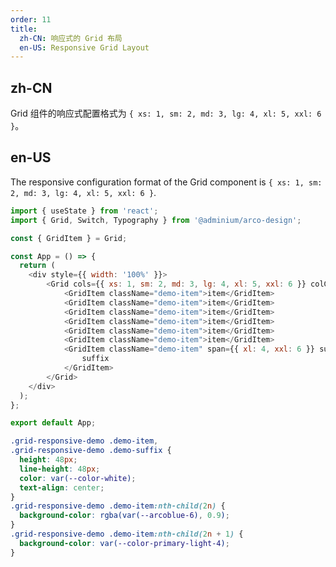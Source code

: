 ```yaml
---
order: 11
title:
  zh-CN: 响应式的 Grid 布局
  en-US: Responsive Grid Layout
---
```


## zh-CN

Grid 组件的响应式配置格式为 `{ xs: 1, sm: 2, md: 3, lg: 4, xl: 5, xxl: 6 }`。

## en-US

The responsive configuration format of the Grid component is `{ xs: 1, sm: 2, md: 3, lg: 4, xl: 5, xxl: 6 }`.

```js
import { useState } from 'react';
import { Grid, Switch, Typography } from '@adminium/arco-design';

const { GridItem } = Grid;

const App = () => {
  return (
    <div style={{ width: '100%' }}>
        <Grid cols={{ xs: 1, sm: 2, md: 3, lg: 4, xl: 5, xxl: 6 }} colGap={12} rowGap={16} className="grid-responsive-demo">
            <GridItem className="demo-item">item</GridItem>
            <GridItem className="demo-item">item</GridItem>
            <GridItem className="demo-item">item</GridItem>
            <GridItem className="demo-item">item</GridItem>
            <GridItem className="demo-item">item</GridItem>
            <GridItem className="demo-item">item</GridItem>
            <GridItem className="demo-item" span={{ xl: 4, xxl: 6 }} suffix>
                suffix
            </GridItem>
        </Grid>
    </div>
  );
};

export default App;
```

```css
.grid-responsive-demo .demo-item,
.grid-responsive-demo .demo-suffix {
  height: 48px;
  line-height: 48px;
  color: var(--color-white);
  text-align: center;
}
.grid-responsive-demo .demo-item:nth-child(2n) {
  background-color: rgba(var(--arcoblue-6), 0.9);
}
.grid-responsive-demo .demo-item:nth-child(2n + 1) {
  background-color: var(--color-primary-light-4);
}
```
